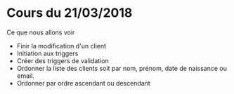 # Cours du 21/03/2018
Ce que nous allons voir

- Finir la modification d'un client
- Initiation aux triggers
- Créer des triggers de validation
- Ordonner la liste des clients soit par nom, prénom, date de naissance ou email.
- Ordonner par ordre ascendant ou descendant
